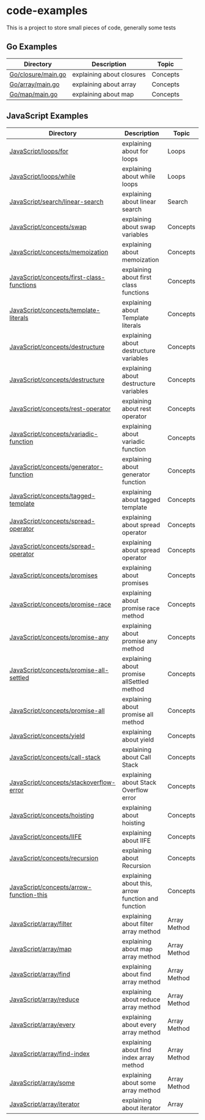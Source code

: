 # code-examples

This is a project to store small pieces of code, generally some tests

## Go Examples

| Directory                                         | Description               | Topic    |
| ------------------------------------------------- | ------------------------- | -------- |
| [Go/closure/main.go](Go/concepts/closure/main.go) | explaining about closures | Concepts |
| [Go/array/main.go](Go/concepts/array/main.go)     | explaining about array    | Concepts |
| [Go/map/main.go](Go/concepts/map/main.go)         | explaining about map      | Concepts |

## JavaScript Examples

| Directory                                                                                | Description                                        | Topic        |
| ---------------------------------------------------------------------------------------- | -------------------------------------------------- | ------------ |
| [JavaScript/loops/for](JavaScript/loops/for.js)                                          | explaining about for loops                         | Loops        |
| [JavaScript/loops/while](JavaScript/loops/while.js)                                      | explaining about while loops                       | Loops        |
| [JavaScript/search/linear-search](JavaScript/search/linear-search.js)                    | explaining about linear search                     | Search       |
| [JavaScript/concepts/swap](JavaScript/concepts/swap.js)                                  | explaining about swap variables                    | Concepts     |
| [JavaScript/concepts/memoization](JavaScript/concepts/memoization.js)                    | explaining about memoization                       | Concepts     |
| [JavaScript/concepts/first-class-functions](JavaScript/concepts/first-class-function.js) | explaining about first class functions             | Concepts     |
| [JavaScript/concepts/template-literals](JavaScript/concepts/template-literals.js)        | explaining about Template literals                 | Concepts     |
| [JavaScript/concepts/destructure](JavaScript/concepts/destructure.js)                    | explaining about destructure variables             | Concepts     |
| [JavaScript/concepts/destructure](JavaScript/concepts/destructure-2.js)                  | explaining about destructure variables             | Concepts     |
| [JavaScript/concepts/rest-operator](JavaScript/concepts/rest-operator.js)                | explaining about rest operator                     | Concepts     |
| [JavaScript/concepts/variadic-function](JavaScript/concepts/variadic-function.js)        | explaining about variadic function                 | Concepts     |
| [JavaScript/concepts/generator-function](JavaScript/concepts/generator-function.js)      | explaining about generator function                | Concepts     |
| [JavaScript/concepts/tagged-template](JavaScript/concepts/tagged-template.js)            | explaining about tagged template                   | Concepts     |
| [JavaScript/concepts/spread-operator](JavaScript/concepts/spread-operator.js)            | explaining about spread operator                   | Concepts     |
| [JavaScript/concepts/spread-operator](JavaScript/concepts/spread-operator-2.js)          | explaining about spread operator                   | Concepts     |
| [JavaScript/concepts/promises](JavaScript/concepts/promises.js)                          | explaining about promises                          | Concepts     |
| [JavaScript/concepts/promise-race](JavaScript/concepts/promise-race.js)                  | explaining about promise race method               | Concepts     |
| [JavaScript/concepts/promise-any](JavaScript/concepts/promise-any.js)                    | explaining about promise any method                | Concepts     |
| [JavaScript/concepts/promise-all-settled](JavaScript/concepts/promise-all-settled.js)    | explaining about promise allSettled method         | Concepts     |
| [JavaScript/concepts/promise-all](JavaScript/concepts/promise-all.js)                    | explaining about promise all method                | Concepts     |
| [JavaScript/concepts/yield](JavaScript/concepts/yield.js)                                | explaining about yield                             | Concepts     |
| [JavaScript/concepts/call-stack](JavaScript/concepts/call-stack.js)                      | explaining about Call Stack                        | Concepts     |
| [JavaScript/concepts/stackoverflow-error](JavaScript/concepts/stackoverflow-error.js)    | explaining about Stack Overflow error              | Concepts     |
| [JavaScript/concepts/hoisting](JavaScript/concepts/hoisting.js)                          | explaining about hoisting                          | Concepts     |
| [JavaScript/concepts/IIFE](JavaScript/concepts/IIFE.js)                                  | explaining about IIFE                              | Concepts     |
| [JavaScript/concepts/recursion](JavaScript/concepts/recursion.js)                        | explaining about Recursion                         | Concepts     |
| [JavaScript/concepts/arrow-function-this](JavaScript/concepts/arrow-function-this.js)    | explaining about this, arrow function and function | Concepts     |
| [JavaScript/array/filter](JavaScript/array/filter.js)                                    | explaining about filter array method               | Array Method |
| [JavaScript/array/map](JavaScript/array/map.js)                                          | explaining about map array method                  | Array Method |
| [JavaScript/array/find](JavaScript/array/find.js)                                        | explaining about find array method                 | Array Method |
| [JavaScript/array/reduce](JavaScript/array/reduce.js)                                    | explaining about reduce array method               | Array Method |
| [JavaScript/array/every](JavaScript/array/every.js)                                      | explaining about every array method                | Array Method |
| [JavaScript/array/find-index](JavaScript/array/find-index.js)                            | explaining about find index array method           | Array Method |
| [JavaScript/array/some](JavaScript/array/some.js)                                        | explaining about some array method                 | Array Method |
| [JavaScript/array/iterator](JavaScript/array/iterator.js)                                | explaining about iterator                          | Array        |
